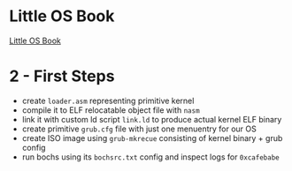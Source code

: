 # Little OS Book
[Little OS Book](https://ordoflammae.github.io/littleosbook/#programming-languages)

# 2 - First Steps
- create `loader.asm` representing primitive kernel
- compile it to ELF relocatable object file with `nasm`
- link it with custom ld script `link.ld` to produce actual kernel ELF binary
- create primitive `grub.cfg` file with just one menuentry for our OS
- create ISO image using `grub-mkrecue` consisting of kernel binary + grub config
- run bochs using its `bochsrc.txt` config and inspect logs for `0xcafebabe`
